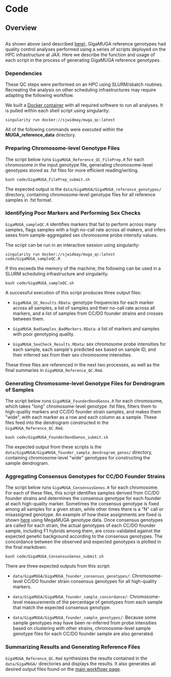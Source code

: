 # Code

## Overview

## [](readme_diagram.png)

As shown above (and described [here](https://github.com/sam-widmayer/MUGA_reference_data/blob/main/README.md)), GigaMUGA reference genotypes had quality control analyses performed using a series of scripts deployed on the HPC infrastructure at JAX. Here we describe the function and usage of each script in the process of generating GigaMUGA reference genotypes.

### Dependencies

These QC steps were performed on an HPC using SLURM/sbatch routines. Recreating the analysis on other scheduling infrastructures may require adapting the following workflow.

We built a [Docker container](https://hub.docker.com/repository/docker/sjwidmay/muga_qc) with all required software to run all analyses. It is pulled within each shell script using singularity:

```{bash}
singularity run docker://sjwidmay/muga_qc:latest
```

All of the following commands were executed within the **MUGA_reference_data** directory.

### Preparing Chromosome-level Genotype Files

The script below runs `GigaMUGA_Reference_QC_FilePrep.R` for each chromosome in the input genotype file, generating chromosome-level genotypes stored as .fst files for more efficient reading/writing.

```{bash}
bash code/GigaMUGA_FilePrep_submit.sh
```

The expected output is the `data/GigaMUGA/GigaMUGA_reference_genotypes/` directory, containing chromosome-level genotype files for all reference samples in .fst format.

### Identifying Poor Markers and Performing Sex Checks

`GigaMUGA_sampleQC.R` identifies markers that fail to perform across many samples, flags samples with a high no-call rate across all makers, and infers sexes from sample-aggregated sex chromosome probe intensity values.

The script can be run in an interactive session using singularity:

```{bash}
singularity run docker://sjwidmay/muga_qc:latest code/GigaMUGA_sampleQC.R
```

If this exceeds the memory of the machine, the following can be used in a SLURM scheduling infrastructure and singularity.

```{bash}
bash code/GigaMUGA_sampleQC.sh
```

A successful execution of this script produces three output files:

-   `GigaMUGA_QC_Results.RData`: genotype frequencies for each marker across all samples, a list of samples and their no-call rate across all markers, and a list of samples from CC/DO founder strains and crosses between them.

-   `GigaMUGA_BadSamples_BadMarkers.RData`: a list of markers and samples with poor genotyping quality.

-   `GigaMUGA_SexCheck_Results.RData`: sex chromosome probe intensities for each sample, each sample's predicted sex based on sample ID, and their inferred sex from their sex chromosome intensities.

These three files are referenced in the next two processes, as well as the final summaries in `GigaMUGA_Reference_QC.Rmd`.

### Generating Chromosome-level Genotype Files for Dendrogram of Samples

The script below runs `GigaMUGA_FounderDendGenos.R` for each chromosome, which takes "long" chromosome-level genotype .fst files, filters them to high-quality markers and CC/DO founder strain samples, and makes them "wide", with each marker as a row and each column as a sample. These files feed into the dendrogram constructed in the `GigaMUGA_Reference_QC.Rmd`.

```{bash}
bash code/GigaMUGA_FounderDendGenos_submit.sh
```

The expected output from these scripts is the `data/GigaMUGA/GigaMUGA_founder_sample_dendrogram_genos/` directory, containing chromosome-level "wide" genotypes for constructing the sample dendrogram.

### Aggregating Consensus Genotypes for CC/DO Founder Strains

The script below runs `GigaMUGA_ConsensusGenos.R` for each chromosome. For each of these files, this script identifies samples derived from CC/DO founder strains and determines the consensus genotype for each founder at each high-quality marker. Sometimes the consensus genotype is fixed among all samples for a given strain, while other times there is a "N" call or misassigned genotype. An example of how these assignments are fixed is shown [here](https://sam-widmayer.github.io/MUGA_reference_data/MegaMUGA_Reference_QC.html#Validating_reference_sample_genetic_backgrounds) using MegaMUGA genotype data. Once consensus genotypes are called for each strain, the actual genotypes of each CC/DO founder sample, including F1 hybrids among them, are cross-validated against the expected genetic background according to the consensus genotypes. The concordance between the observed and expected genotypes is plotted in the final markdown.

```{bash}
bash code/GigaMUGA_ConsensusGenos_submit.sh
```

There are three expected outputs from this script:

-   `data/GigaMUGA/GigaMUGA_founder_consensus_genotypes/`: Chromosome-level CC/DO founder strain consensus genotypes for all high-quality markers.

-   `data/GigaMUGA/GigaMUGA_founder_sample_concordance/`: Chromosome-level measurements of the percentage of genotypes from each sample that match the expected consensus genotype.

-   `data/GigaMUGA/GigaMUGA_founder_sample_genotypes/`: Because some sample genotypes may have been re-inferred from probe intensities based on clustering with other strains, chromosome-level sample genotype files for each CC/DO founder sample are also generated.

### Summarizing Results and Generating Reference Files

`GigaMUGA_Reference_QC.Rmd` synthesizes the results contained in the `data/GigaMUGA/` directories and displays the results. It also generates all desired output files found on the [main workflowr page](https://sam-widmayer.github.io/MUGA_reference_data/index.html).
